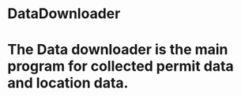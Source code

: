 # DataDownloader

# The Data downloader is the main program for collected permit data and location data.
